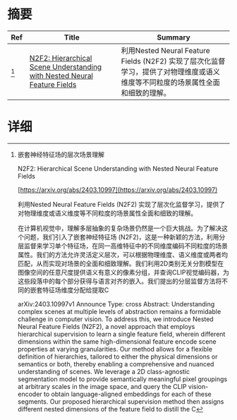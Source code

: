 # 摘要

| Ref | Title | Summary |
| --- | --- | --- |
| [^1] | [N2F2: Hierarchical Scene Understanding with Nested Neural Feature Fields](https://arxiv.org/abs/2403.10997) | 利用Nested Neural Feature Fields (N2F2) 实现了层次化监督学习，提供了对物理维度或语义维度等不同粒度的场景属性全面和细致的理解。 |

# 详细

[^1]: 嵌套神经特征场的层次场景理解

    N2F2: Hierarchical Scene Understanding with Nested Neural Feature Fields

    [https://arxiv.org/abs/2403.10997](https://arxiv.org/abs/2403.10997)

    利用Nested Neural Feature Fields (N2F2) 实现了层次化监督学习，提供了对物理维度或语义维度等不同粒度的场景属性全面和细致的理解。

    

    在计算机视觉中，理解多层抽象的复杂场景仍然是一个巨大挑战。为了解决这个问题，我们引入了嵌套神经特征场 (N2F2)，这是一种新颖的方法，利用分层监督来学习单个特征场，在同一高维特征中的不同维度编码不同粒度的场景属性。我们的方法允许灵活定义层次，可以根据物理维度、语义维度或两者均匹配，从而实现对场景的全面和细致理解。我们利用2D类别无关分割模型在图像空间的任意尺度提供语义有意义的像素分组，并查询CLIP视觉编码器，为这些段落中的每个部分获得与语言对齐的嵌入。我们提出的分层监督方法将不同的嵌套特征场维度分配给提取C

    arXiv:2403.10997v1 Announce Type: cross  Abstract: Understanding complex scenes at multiple levels of abstraction remains a formidable challenge in computer vision. To address this, we introduce Nested Neural Feature Fields (N2F2), a novel approach that employs hierarchical supervision to learn a single feature field, wherein different dimensions within the same high-dimensional feature encode scene properties at varying granularities. Our method allows for a flexible definition of hierarchies, tailored to either the physical dimensions or semantics or both, thereby enabling a comprehensive and nuanced understanding of scenes. We leverage a 2D class-agnostic segmentation model to provide semantically meaningful pixel groupings at arbitrary scales in the image space, and query the CLIP vision-encoder to obtain language-aligned embeddings for each of these segments. Our proposed hierarchical supervision method then assigns different nested dimensions of the feature field to distill the C
    

